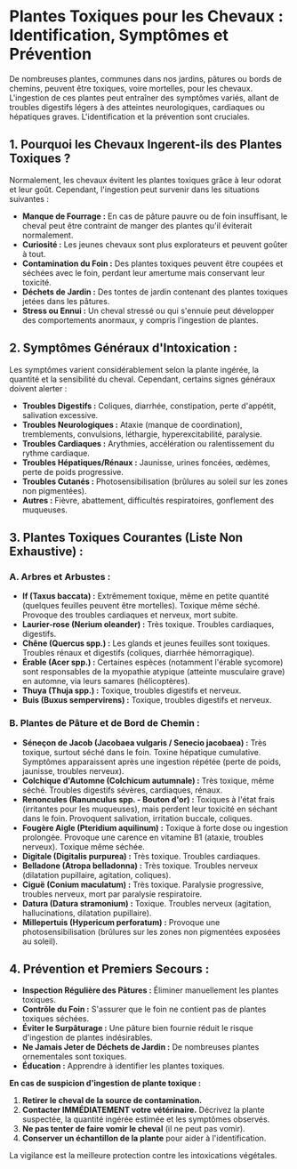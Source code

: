 # Plantes Toxiques pour les Chevaux : Identification, Symptômes et Prévention

De nombreuses plantes, communes dans nos jardins, pâtures ou bords de chemins, peuvent être toxiques, voire mortelles, pour les chevaux. L'ingestion de ces plantes peut entraîner des symptômes variés, allant de troubles digestifs légers à des atteintes neurologiques, cardiaques ou hépatiques graves. L'identification et la prévention sont cruciales.

## 1. Pourquoi les Chevaux Ingerent-ils des Plantes Toxiques ?

Normalement, les chevaux évitent les plantes toxiques grâce à leur odorat et leur goût. Cependant, l'ingestion peut survenir dans les situations suivantes :

*   **Manque de Fourrage :** En cas de pâture pauvre ou de foin insuffisant, le cheval peut être contraint de manger des plantes qu'il éviterait normalement.
*   **Curiosité :** Les jeunes chevaux sont plus explorateurs et peuvent goûter à tout.
*   **Contamination du Foin :** Des plantes toxiques peuvent être coupées et séchées avec le foin, perdant leur amertume mais conservant leur toxicité.
*   **Déchets de Jardin :** Des tontes de jardin contenant des plantes toxiques jetées dans les pâtures.
*   **Stress ou Ennui :** Un cheval stressé ou qui s'ennuie peut développer des comportements anormaux, y compris l'ingestion de plantes.

## 2. Symptômes Généraux d'Intoxication :

Les symptômes varient considérablement selon la plante ingérée, la quantité et la sensibilité du cheval. Cependant, certains signes généraux doivent alerter :

*   **Troubles Digestifs :** Coliques, diarrhée, constipation, perte d'appétit, salivation excessive.
*   **Troubles Neurologiques :** Ataxie (manque de coordination), tremblements, convulsions, léthargie, hyperexcitabilité, paralysie.
*   **Troubles Cardiaques :** Arythmies, accélération ou ralentissement du rythme cardiaque.
*   **Troubles Hépatiques/Rénaux :** Jaunisse, urines foncées, œdèmes, perte de poids progressive.
*   **Troubles Cutanés :** Photosensibilisation (brûlures au soleil sur les zones non pigmentées).
*   **Autres :** Fièvre, abattement, difficultés respiratoires, gonflement des muqueuses.

## 3. Plantes Toxiques Courantes (Liste Non Exhaustive) :

### A. Arbres et Arbustes :

*   **If (Taxus baccata) :** Extrêmement toxique, même en petite quantité (quelques feuilles peuvent être mortelles). Toxique même séché. Provoque des troubles cardiaques et nerveux, mort subite.
*   **Laurier-rose (Nerium oleander) :** Très toxique. Troubles cardiaques, digestifs.
*   **Chêne (Quercus spp.) :** Les glands et jeunes feuilles sont toxiques. Troubles rénaux et digestifs (coliques, diarrhée hémorragique).
*   **Érable (Acer spp.) :** Certaines espèces (notamment l'érable sycomore) sont responsables de la myopathie atypique (atteinte musculaire grave) en automne, via leurs samares (hélicoptères).
*   **Thuya (Thuja spp.) :** Toxique, troubles digestifs et nerveux.
*   **Buis (Buxus sempervirens) :** Toxique, troubles digestifs et nerveux.

### B. Plantes de Pâture et de Bord de Chemin :

*   **Séneçon de Jacob (Jacobaea vulgaris / Senecio jacobaea) :** Très toxique, surtout séché dans le foin. Toxine hépatique cumulative. Symptômes apparaissent après une ingestion répétée (perte de poids, jaunisse, troubles nerveux).
*   **Colchique d'Automne (Colchicum autumnale) :** Très toxique, même séché. Troubles digestifs sévères, cardiaques, rénaux.
*   **Renoncules (Ranunculus spp. - Bouton d'or) :** Toxiques à l'état frais (irritantes pour les muqueuses), mais perdent leur toxicité en séchant dans le foin. Provoquent salivation, irritation buccale, coliques.
*   **Fougère Aigle (Pteridium aquilinum) :** Toxique à forte dose ou ingestion prolongée. Provoque une carence en vitamine B1 (ataxie, troubles nerveux). Toxique même séchée.
*   **Digitale (Digitalis purpurea) :** Très toxique. Troubles cardiaques.
*   **Belladone (Atropa belladonna) :** Très toxique. Troubles nerveux (dilatation pupillaire, agitation, coliques).
*   **Ciguë (Conium maculatum) :** Très toxique. Paralysie progressive, troubles nerveux, mort par paralysie respiratoire.
*   **Datura (Datura stramonium) :** Toxique. Troubles nerveux (agitation, hallucinations, dilatation pupillaire).
*   **Millepertuis (Hypericum perforatum) :** Provoque une photosensibilisation (brûlures sur les zones non pigmentées exposées au soleil).

## 4. Prévention et Premiers Secours :

*   **Inspection Régulière des Pâtures :** Éliminer manuellement les plantes toxiques.
*   **Contrôle du Foin :** S'assurer que le foin ne contient pas de plantes toxiques séchées.
*   **Éviter le Surpâturage :** Une pâture bien fournie réduit le risque d'ingestion de plantes indésirables.
*   **Ne Jamais Jeter de Déchets de Jardin :** De nombreuses plantes ornementales sont toxiques.
*   **Éducation :** Apprendre à identifier les plantes toxiques.

**En cas de suspicion d'ingestion de plante toxique :**

1.  **Retirer le cheval de la source de contamination.**
2.  **Contacter IMMÉDIATEMENT votre vétérinaire.** Décrivez la plante suspectée, la quantité ingérée estimée et les symptômes observés.
3.  **Ne pas tenter de faire vomir le cheval** (il ne peut pas vomir).
4.  **Conserver un échantillon de la plante** pour aider à l'identification.

La vigilance est la meilleure protection contre les intoxications végétales.

